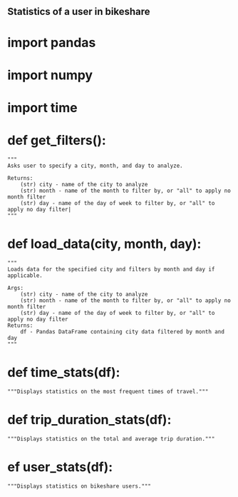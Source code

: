 ## Statistics of a user in bikeshare
# import pandas
# import numpy
# import time
# 
# def get_filters():
    """
    Asks user to specify a city, month, and day to analyze.

    Returns:
        (str) city - name of the city to analyze
        (str) month - name of the month to filter by, or "all" to apply no month filter
        (str) day - name of the day of week to filter by, or "all" to apply no day filter|
    """
# def load_data(city, month, day):
    """
    Loads data for the specified city and filters by month and day if applicable.

    Args:
        (str) city - name of the city to analyze
        (str) month - name of the month to filter by, or "all" to apply no month filter
        (str) day - name of the day of week to filter by, or "all" to apply no day filter
    Returns:
        df - Pandas DataFrame containing city data filtered by month and day
    """
# def time_stats(df):
    """Displays statistics on the most frequent times of travel."""
# def trip_duration_stats(df):
    """Displays statistics on the total and average trip duration."""
# ef user_stats(df):
    """Displays statistics on bikeshare users."""
